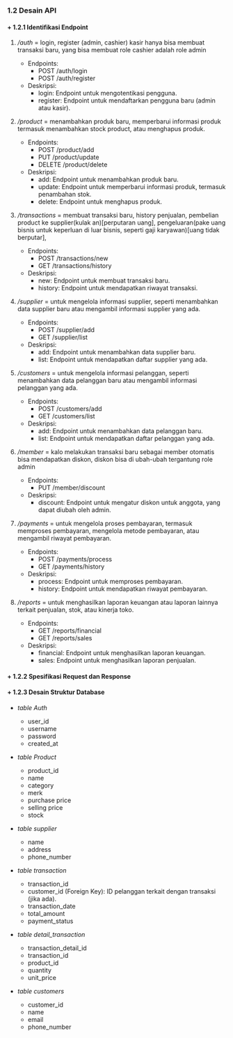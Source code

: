### 1.2 Desain API

#### + 1.2.1 Identifikasi Endpoint

1. _/auth_ = login, register (admin, cashier) kasir hanya bisa membuat transaksi baru, yang bisa membuat role cashier adalah role admin
    + Endpoints:
        - POST /auth/login
        - POST /auth/register
    + Deskripsi:
        - login: Endpoint untuk mengotentikasi pengguna.
        - register: Endpoint untuk mendaftarkan pengguna baru (admin atau kasir).

2. _/product_ = menambahkan produk baru, memperbarui informasi produk termasuk menambahkan stock product, atau menghapus produk.
    + Endpoints:
        - POST /product/add
        - PUT /product/update
        - DELETE /product/delete
    + Deskripsi:
        - add: Endpoint untuk menambahkan produk baru.
        - update: Endpoint untuk memperbarui informasi produk, termasuk penambahan stok.
        - delete: Endpoint untuk menghapus produk.

3. _/transactions_ = membuat transaksi baru, history penjualan, pembelian product ke supplier(kulak an)[perputaran uang], pengeluaran(pake uang bisnis untuk keperluan di luar bisnis, seperti gaji karyawan)[uang tidak berputar],
    + Endpoints:
        - POST /transactions/new
        - GET /transactions/history
    + Deskripsi:
        - new: Endpoint untuk membuat transaksi baru.
        - history: Endpoint untuk mendapatkan riwayat transaksi.

4. _/supplier_ = untuk mengelola informasi supplier, seperti menambahkan data supplier baru atau mengambil informasi supplier yang ada.
    + Endpoints:
        - POST /supplier/add
        - GET /supplier/list
    + Deskripsi:
        - add: Endpoint untuk menambahkan data supplier baru.
        - list: Endpoint untuk mendapatkan daftar supplier yang ada.

5. _/customers_ = untuk mengelola informasi pelanggan, seperti menambahkan data pelanggan baru atau mengambil informasi pelanggan yang ada.
    + Endpoints:
        - POST /customers/add
        - GET /customers/list
    + Deskripsi:
        - add: Endpoint untuk menambahkan data pelanggan baru.
        - list: Endpoint untuk mendapatkan daftar pelanggan yang ada.

6. _/member_ = kalo melakukan transaksi baru sebagai member otomatis bisa mendapatkan diskon, diskon bisa di ubah-ubah tergantung role admin
    + Endpoints:
        - PUT /member/discount
    + Deskripsi:
        - discount: Endpoint untuk mengatur diskon untuk anggota, yang dapat diubah oleh admin.

7. _/payments_ = untuk mengelola proses pembayaran, termasuk memproses pembayaran, mengelola metode pembayaran, atau mengambil riwayat pembayaran.
    + Endpoints:
        - POST /payments/process
        - GET /payments/history
    + Deskripsi:
        - process: Endpoint untuk memproses pembayaran.
        - history: Endpoint untuk mendapatkan riwayat pembayaran.

8. _/reports_ = untuk menghasilkan laporan keuangan atau laporan lainnya terkait penjualan, stok, atau kinerja toko.
    + Endpoints:
        - GET /reports/financial
        - GET /reports/sales
    + Deskripsi:
        - financial: Endpoint untuk menghasilkan laporan keuangan.
        - sales: Endpoint untuk menghasilkan laporan penjualan.

#### + 1.2.2 Spesifikasi Request dan Response

#### + 1.2.3 Desain Struktur Database

+ _table Auth_
    - user_id
    - username
    - password
    - created_at

+ _table Product_
    - product_id
    - name
    - category
    - merk
    - purchase price
    - selling price
    - stock

+ _table supplier_
    - name
    - address
    - phone_number

+ _table transaction_
    - transaction_id
    - customer_id (Foreign Key): ID pelanggan terkait dengan transaksi (jika ada).
    - transaction_date
    - total_amount
    - payment_status

+ _table detail_transaction_
    - transaction_detail_id
    - transaction_id
    - product_id
    - quantity
    - unit_price

+ _table customers_
    - customer_id
    - name
    - email
    - phone_number